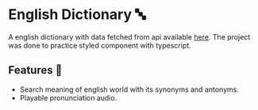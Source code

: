 
# English Dictionary 🔤

A english dictionary with data fetched from api available [here](https://dictionaryapi.dev/).
The project was done to practice styled component with typescript.





## Features 💫​

- Search meaning of english world with its synonyms and antonyms.
- Playable pronunciation audio.


